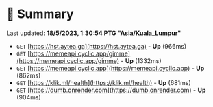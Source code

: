 # 📖 Summary
Last updated: **18/5/2023, 1:30:54 PTG "Asia/Kuala_Lumpur"**

- `GET` [https://hst.aytea.ga](https://hst.aytea.ga) - **Up** (966ms)
- `GET` [https://memeapi.cyclic.app/gimme](https://memeapi.cyclic.app/gimme) - **Up** (1332ms)
- `GET` [https://memeapi.cyclic.app](https://memeapi.cyclic.app) - **Up** (862ms)
- `GET` [https://klik.ml/health](https://klik.ml/health) - **Up** (681ms)
- `GET` [https://dumb.onrender.com](https://dumb.onrender.com) - **Up** (904ms)
